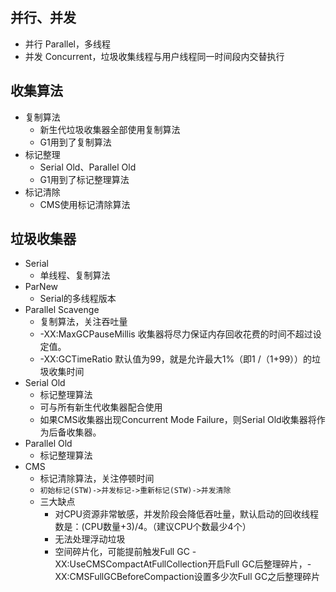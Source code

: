 ## 并行、并发
- 并行 Parallel，多线程
- 并发 Concurrent，垃圾收集线程与用户线程同一时间段内交替执行

## 收集算法
- 复制算法
  - 新生代垃圾收集器全部使用复制算法
  - G1用到了复制算法
- 标记整理
  - Serial Old、Parallel Old
  - G1用到了标记整理算法
- 标记清除
  - CMS使用标记清除算法

## 垃圾收集器
- Serial
  - 单线程、复制算法
- ParNew
  - Serial的多线程版本
- Parallel Scavenge
  - 复制算法，关注吞吐量
  - \-XX:MaxGCPauseMillis 收集器将尽力保证内存回收花费的时间不超过设定值。
  - \-XX:GCTimeRatio 默认值为99，就是允许最大1%（即1 /（1+99））的垃圾收集时间
- Serial Old
  - 标记整理算法
  - 可与所有新生代收集器配合使用
  - 如果CMS收集器出现Concurrent Mode Failure，则Serial Old收集器将作为后备收集器。
- Parallel Old
  - 标记整理算法
- CMS
  - 标记清除算法，关注停顿时间
  - `初始标记(STW)->并发标记->重新标记(STW)->并发清除`
  - 三大缺点
    - 对CPU资源非常敏感，并发阶段会降低吞吐量，默认启动的回收线程数是：(CPU数量+3)/4。（建议CPU个数最少4个）
    - 无法处理浮动垃圾
    - 空间碎片化，可能提前触发Full GC \-XX:UseCMSCompactAtFullCollection开启Full GC后整理碎片，\-XX:CMSFullGCBeforeCompaction设置多少次Full GC之后整理碎片

